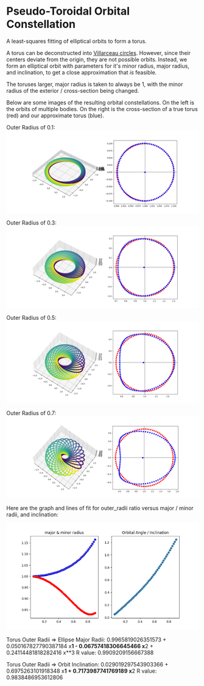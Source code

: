 # Pseudo-Toroidal Orbital Constellation
A least-squares fitting of elliptical orbits to form a torus.
 
A torus can be deconstructed into [Villarceau circles](https://en.wikipedia.org/wiki/Villarceau_circles). However, since their centers deviate from the origin, they are not possible orbits.
Instead, we form an elliptical orbit with parameters for it's minor radius, major radius, and inclination, to get a close approximation that *is* feasible.
 
The toruses larger, major radius is taken to always be 1, with the minor radius of the exterior / cross-section being changed. 

Below are some images of the resulting orbital constellations. On the left is the orbits of multiple bodies. On the right is the cross-section of a true torus (red) and our approximate torus (blue).

Outer Radius of 0.1:
![small](/fig_plots/Toroidal_OR_0-1.png "Outer Radius 0.1")

Outer Radius of 0.3:
![medium](/fig_plots/Toroidal_OR_0-3.png "Outer Radius 0.3")

Outer Radius of 0.5:
![halfway](/fig_plots/Toroidal_OR_0-5.png "Outer Radius 0.5")

Outer Radius of 0.7:
![large](/fig_plots/Toroidal_OR_0-7.png "Outer Radius 0.7")


Here are the graph and lines of fit for outer_radii ratio versus major / minor radii, and inclination:

![multi-radius_plot](/fig_plots/per_outer_radii.png "Multi-Radius Plot")

Torus Outer Radii => Ellipse Major Radii: 
0.9965819026351573 + 0.050167827790387184 x**1 - 0.06757418306645466 x**2 + 0.24114481818282416 x**3
R value: 0.9909209156667388

Torus Outer Radii => Orbit Inclination:
0.029019297543903366 + 0.6975263101918348 x**1 + 0.7173987741769189 x**2
R value: 0.9838486953612806